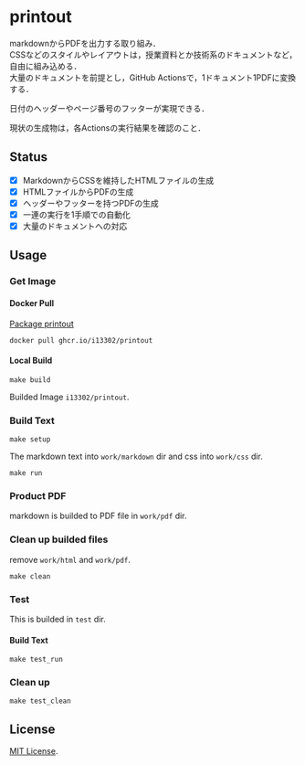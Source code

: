 # printout
markdownからPDFを出力する取り組み．  
CSSなどのスタイルやレイアウトは，授業資料とか技術系のドキュメントなど，自由に組み込める．  
大量のドキュメントを前提とし，GitHub Actionsで，1ドキュメント1PDFに変換する．  

日付のヘッダーやページ番号のフッターが実現できる．  

現状の生成物は，各Actionsの実行結果を確認のこと．  

## Status
- [x] MarkdownからCSSを維持したHTMLファイルの生成
- [x] HTMLファイルからPDFの生成
- [x] ヘッダーやフッターを持つPDFの生成
- [x] 一連の実行を1手順での自動化
- [x] 大量のドキュメントへの対応

## Usage
### Get Image
#### Docker Pull

[Package printout](https://github.com/i13302/ci_md-to-pdf/pkgs/container/printout)

```:shell
docker pull ghcr.io/i13302/printout
```

#### Local Build
```:shell
make build
```

Builded Image `i13302/printout`. 

### Build Text
```:shell
make setup
```

The markdown text into `work/markdown` dir and css into `work/css` dir.  

```:shell
make run
```

### Product PDF
markdown is builded to PDF file in `work/pdf` dir.

### Clean up builded files
remove `work/html` and `work/pdf`.

```:shell
make clean
```

### Test
This is builded in `test` dir.

#### Build Text
```Sample:shell
make test_run
```

### Clean up
```Sample:shell
make test_clean
```

## License
[MIT License](./LICENSE).

